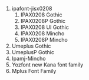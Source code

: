  
1. ipafont-jisx0208
    1. IPAX0208 Gothic
    2. IPAX0208P Gothic
    3. IPAX0208 UI Gothic
    4. IPAX0208 Mincho
    5. IPAX0208P Mincho
2. Umeplus Gothic
3. UmeplusP Gothic
4. Ipamj-Mincho
5. Yozfont new Kana font family
6. Mplus Font Family

